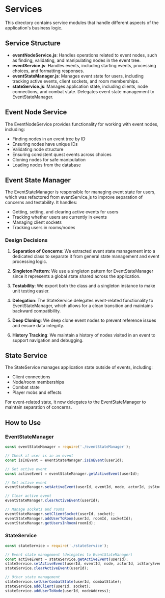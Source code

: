 # Services

This directory contains service modules that handle different aspects of the application's business logic.

## Service Structure

- **eventNodeService.js**: Handles operations related to event nodes, such as finding, validating, and manipulating nodes in the event tree.
- **eventService.js**: Handles events, including starting events, processing choices, and formatting responses.
- **eventStateManager.js**: Manages event state for users, including tracking active events, client sockets, and room memberships.
- **stateService.js**: Manages application state, including clients, node connections, and combat state. Delegates event state management to EventStateManager.

## Event Node Service

The EventNodeService provides functionality for working with event nodes, including:

- Finding nodes in an event tree by ID
- Ensuring nodes have unique IDs
- Validating node structure
- Ensuring consistent quest events across choices
- Cloning nodes for safe manipulation
- Loading nodes from the database

## Event State Manager

The EventStateManager is responsible for managing event state for users, which was refactored from eventService.js to improve separation of concerns and testability. It handles:

- Getting, setting, and clearing active events for users
- Tracking whether users are currently in events
- Managing client sockets
- Tracking users in rooms/nodes

### Design Decisions

1. **Separation of Concerns**: We extracted event state management into a dedicated class to separate it from general state management and event processing logic.

2. **Singleton Pattern**: We use a singleton pattern for EventStateManager since it represents a global state shared across the application.

3. **Testability**: We export both the class and a singleton instance to make unit testing easier.

4. **Delegation**: The StateService delegates event-related functionality to EventStateManager, which allows for a clean transition and maintains backward compatibility.

5. **Deep Cloning**: We deep clone event nodes to prevent reference issues and ensure data integrity.

6. **History Tracking**: We maintain a history of nodes visited in an event to support navigation and debugging.

## State Service

The StateService manages application state outside of events, including:

- Client connections
- Node/room memberships
- Combat state
- Player mobs and effects

For event-related state, it now delegates to the EventStateManager to maintain separation of concerns.

## How to Use

### EventStateManager

```javascript
const eventStateManager = require('./eventStateManager');

// Check if user is in an event
const isInEvent = eventStateManager.isInEvent(userId);

// Get active event
const activeEvent = eventStateManager.getActiveEvent(userId);

// Set active event
eventStateManager.setActiveEvent(userId, eventId, node, actorId, isStoryEvent);

// Clear active event
eventStateManager.clearActiveEvent(userId);

// Manage sockets and rooms
eventStateManager.setClientSocket(userId, socket);
eventStateManager.addUserToRoom(userId, roomId, socketId);
eventStateManager.getUsersInRoom(roomId);
```

### StateService

```javascript
const stateService = require('./stateService');

// Event state management (delegates to EventStateManager)
const activeEvent = stateService.getActiveEvent(userId);
stateService.setActiveEvent(userId, eventId, node, actorId, isStoryEvent);
stateService.clearActiveEvent(userId);

// Other state management
stateService.setUserCombatState(userId, combatState);
stateService.addClient(userId, socket);
stateService.addUserToNode(userId, nodeAddress);
``` 